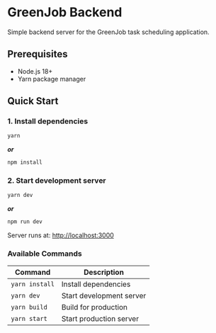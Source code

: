 # GreenJob Backend

Simple backend server for the GreenJob task scheduling application.

## Prerequisites

-   Node.js 18+
-   Yarn package manager

## Quick Start

### 1. Install dependencies

```bash
yarn
```

**_or_**

```bash
npm install
```

### 2. Start development server

```bash
yarn dev
```

**_or_**

```bash
npm run dev
```

Server runs at: [http://localhost:3000](http://localhost:3000)

### Available Commands

| Command        | Description              |
| -------------- | ------------------------ |
| `yarn install` | Install dependencies     |
| `yarn dev`     | Start development server |
| `yarn build`   | Build for production     |
| `yarn start`   | Start production server  |

